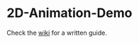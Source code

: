 # 2D-Animation-Demo

Check the [wiki](https://github.com/UNL-Game-Dev-Club/2D-Animation-Demo/wiki) for a written guide.

